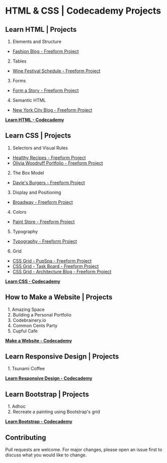 # HTML & CSS | Codecademy Projects

## Learn HTML | Projects
1. Elements and Structure
- [Fashion Blog - Freeform Project](https://github.com/ivobul/html-css-codecademy-projects/tree/master/Fashion%20Blog)
2. Tables
- [Wine Festival Schedule - Freeform Project](https://github.com/ivobul/html-css-codecademy-projects/tree/master/Wine%20Festival%20Schedule)
3. Forms
- [Form a Story - Freeform Project](https://github.com/ivobul/html-css-codecademy-projects/tree/master/Form%20a%20Story)
4. Semantic HTML
- [New York City Blog - Freeform Project](https://github.com/ivobul/html-css-codecademy-projects/tree/master/New%20York%20City%20Blog)

**[Learn HTML - Codecademy](https://www.codecademy.com/learn/learn-html)**

## Learn CSS | Projects
1. Selectors and Visual Rules
- [Healthy Recipes - Freeform Project](https://github.com/ivobul/html-css-codecademy-projects/tree/master/Healthy%20Recipes)
- [Olivia Woodruff Portfolio - Freeform Project](https://github.com/ivobul/html-css-codecademy-projects/tree/master/Olivia%20Woodruff%20Portfolio)
2. The Box Model
- [Davie's Burgers - Freeform Project](https://github.com/ivobul/html-css-codecademy-projects/tree/master/Davie's%20Burgers)
3. Display and Positioning
- [Broadway - Freeform Project](https://github.com/ivobul/html-css-codecademy-projects/tree/master/Broadway)
4. Colors
- [Paint Store - Freeform Project](https://github.com/ivobul/html-css-codecademy-projects/tree/master/Paint%20Store)
5. Typography
- [Typography - Freeform Project](https://github.com/ivobul/html-css-codecademy-projects/tree/master/Typography)
6. Grid
- [CSS Grid - PupSpa - Freeform Project](https://github.com/ivobul/html-css-codecademy-projects/tree/master/CSS%20Grid%20-%20PupSpa)
- [CSS Grid - Task Board - Freeform Project](https://github.com/ivobul/html-css-codecademy-projects/tree/master/CSS%20Grid%20-%20Task%20Board)
- [CSS Grid - Architecture Blog - Freeform Project](https://github.com/ivobul/html-css-codecademy-projects/tree/master/CSS%20Grid%20-%20Architecture%20Blog)

**[Learn CSS - Codecademy](https://www.codecademy.com/learn/learn-css)**

## How to Make a Website | Projects
&nbsp;&nbsp;1. Amazing Space<br>
&nbsp;&nbsp;2. Building a Personal Portfolio<br>
&nbsp;&nbsp;3. Codebrainery.io<br>
&nbsp;&nbsp;4. Common Cents Party<br>
&nbsp;&nbsp;5. Cupful Cafe

**[Make a Website - Codecademy](https://www.codecademy.com/learn/make-a-website)**

## Learn Responsive Design | Projects
&nbsp;&nbsp;1. Tsunami Coffee

**[Learn Responsive Design - Codecademy](https://www.codecademy.com/learn/learn-responsive-design)**

## Learn Bootstrap | Projects
&nbsp;&nbsp;1. Adhoc<br>
&nbsp;&nbsp;2. Recreate a painting using Bootstrap's grid

**[Learn Bootstrap - Codecademy](https://www.codecademy.com/learn/learn-bootstrap)**

## Contributing
Pull requests are welcome. For major changes, please open an issue first to discuss what you would like to change.

